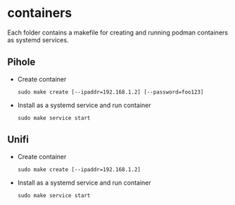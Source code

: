 # containers
Each folder contains a makefile for creating and running podman containers as systemd services.

## Pihole
* Create container
  ```
  sudo make create [--ipaddr=192.168.1.2] [--password=foo123]
  ```

* Install as a systemd service and run container
  ```
  sudo make service start
  ```

## Unifi
* Create container
  ```
  sudo make create [--ipaddr=192.168.1.2]
  ```

* Install as a systemd service and run container
  ```
  sudo make service start
  ```

